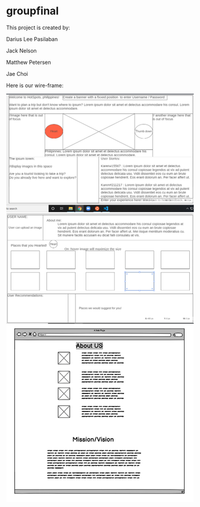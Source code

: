 # groupfinal

This project is created by:

Darius Lee Pasilaban 

Jack Nelson

Matthew Petersen

Jae Choi


Here is our wire-frame:


<img src="images/HomePage.PNG">


<img src="images/userPage.PNG">


<img src="images/aboutUs.png">